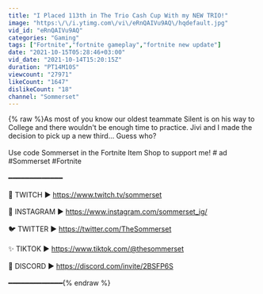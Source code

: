 ```yaml
---
title: "I Placed 113th in The Trio Cash Cup With my NEW TRIO!"
image: "https:\/\/i.ytimg.com\/vi\/eRnQAIVu9AQ\/hqdefault.jpg"
vid_id: "eRnQAIVu9AQ"
categories: "Gaming"
tags: ["Fortnite","fortnite gameplay","fortnite new update"]
date: "2021-10-15T05:28:46+03:00"
vid_date: "2021-10-14T15:20:15Z"
duration: "PT14M10S"
viewcount: "27971"
likeCount: "1647"
dislikeCount: "18"
channel: "Sommerset"
---
```

{% raw %}As most of you know our oldest teammate Silent is on his way to College and there wouldn't be enough time to practice. Jivi and I made the decision to pick up a new third... Guess who? <br /><br />Use code Sommerset in the Fortnite Item Shop to support me!  # ad<br />#Sommerset #Fortnite<br /><br />━━━━━━━━━━━━━<br /><br />💜 TWITCH ► <a rel="nofollow" target="blank" href="https://www.twitch.tv/sommerset">https://www.twitch.tv/sommerset</a><br /><br />💖 INSTAGRAM ► <a rel="nofollow" target="blank" href="https://www.instagram.com/sommerset_ig/">https://www.instagram.com/sommerset_ig/</a><br /><br />🐦 TWITTER ► <a rel="nofollow" target="blank" href="https://twitter.com/TheSommerset">https://twitter.com/TheSommerset</a><br /><br />✨ TIKTOK ► <a rel="nofollow" target="blank" href="https://www.tiktok.com/@thesommerset">https://www.tiktok.com/@thesommerset</a><br /><br />💛 DISCORD ► <a rel="nofollow" target="blank" href="https://discord.com/invite/2BSFP6S">https://discord.com/invite/2BSFP6S</a><br /><br />━━━━━━━━━━━━━{% endraw %}
